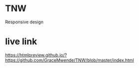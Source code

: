 # TNW
Responsive design
# live link
https://htmlpreview.github.io/?https://github.com/GraceMwende/TNW/blob/master/index.html
